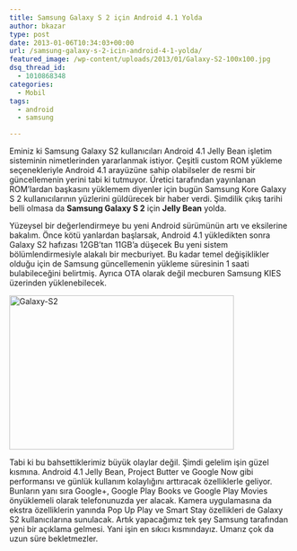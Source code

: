 ```yaml
---
title: Samsung Galaxy S 2 için Android 4.1 Yolda
author: bkazar
type: post
date: 2013-01-06T10:34:03+00:00
url: /samsung-galaxy-s-2-icin-android-4-1-yolda/
featured_image: /wp-content/uploads/2013/01/Galaxy-S2-100x100.jpg
dsq_thread_id:
  - 1010868348
categories:
  - Mobil
tags:
  - android
  - samsung

---
```

Eminiz ki Samsung Galaxy S2 kullanıcıları Android 4.1 Jelly Bean işletim sisteminin nimetlerinden yararlanmak istiyor. Çeşitli custom ROM yükleme seçenekleriyle Android 4.1 arayüzüne sahip olabilseler de resmi bir güncellemenin yerini tabi ki tutmuyor. Üretici tarafından yayınlanan ROM’lardan başkasını yüklemem diyenler için bugün Samsung Kore Galaxy S 2 kullanıcılarının yüzlerini güldürecek bir haber verdi. Şimdilik çıkış tarihi belli olmasa da **Samsung Galaxy S 2** için **Jelly Bean** yolda.

Yüzeysel bir değerlendirmeye bu yeni Android sürümünün artı ve eksilerine bakalım. Önce kötü yanlardan başlarsak, Android 4.1 yükledikten sonra Galaxy S2 hafızası 12GB’tan 11GB’a düşecek Bu yeni sistem bölümlendirmesiyle alakalı bir mecburiyet. Bu kadar temel değişiklikler olduğu için de Samsung güncellemenin yükleme süresinin 1 saati bulabileceğini belirtmiş. Ayrıca OTA olarak değil mecburen Samsung KIES üzerinden yüklenebilecek.

<img class="aligncenter size-large wp-image-10480" alt="Galaxy-S2" src="https://www.murekkep.org/wp-content/uploads/2013/01/Galaxy-S2-400x275.jpg" width="400" height="275" srcset="https://www.murekkep.org/wp-content/uploads/2013/01/Galaxy-S2-400x275.jpg 400w, https://www.murekkep.org/wp-content/uploads/2013/01/Galaxy-S2-50x34.jpg 50w, https://www.murekkep.org/wp-content/uploads/2013/01/Galaxy-S2-125x85.jpg 125w, https://www.murekkep.org/wp-content/uploads/2013/01/Galaxy-S2-290x200.jpg 290w, https://www.murekkep.org/wp-content/uploads/2013/01/Galaxy-S2-443x305.jpg 443w, https://www.murekkep.org/wp-content/uploads/2013/01/Galaxy-S2.jpg 1280w" sizes="(max-width: 400px) 100vw, 400px" /> 

Tabi ki bu bahsettiklerimiz büyük olaylar değil. Şimdi gelelim işin güzel kısmına. Android 4.1 Jelly Bean, Project Butter ve Google Now gibi performansı ve günlük kullanım kolaylığını arttıracak özelliklerle geliyor. Bunların yanı sıra Google+, Google Play Books ve Google Play Movies önyüklemeli olarak telefonunuzda yer alacak. Kamera uygulamasına da ekstra özelliklerin yanında Pop Up Play ve Smart Stay özellikleri de Galaxy S2 kullanıcılarına sunulacak. Artık yapacağımız tek şey Samsung tarafından yeni bir açıklama gelmesi. Yani işin en sıkıcı kısmındayız. Umarız çok da uzun süre bekletmezler.

&nbsp;